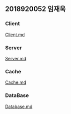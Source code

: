 ## 2018920052 임재욱

### Client

[Client.md](https://github.com/JaeWookLim/Report_1/blob/master/Client.md)


### Server

[Server.md](https://github.com/JaeWookLim/Report_1/blob/master/Server.md)


### Cache

[Cache.md](https://github.com/JaeWookLim/Report_1/blob/master/Cache.md)


### DataBase

[Database.md](https://github.com/JaeWookLim/Report_1/blob/master/Database.md)

